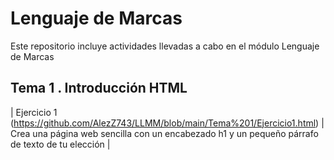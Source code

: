 # **Lenguaje de Marcas**

Este repositorio incluye actividades llevadas a cabo en el módulo Lenguaje de Marcas

## **Tema 1 . Introducción HTML**

| Ejercicio 1 (https://github.com/AlezZ743/LLMM/blob/main/Tema%201/Ejercicio1.html) | Crea una página web sencilla con un encabezado h1 y un pequeño párrafo de texto de tu elección |

